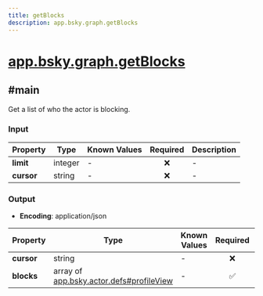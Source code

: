 ```yaml
---
title: getBlocks
description: app.bsky.graph.getBlocks
---
```


# [app.bsky.graph.getBlocks](https://github.com/myConsciousness/atproto.dart/blob/main/lexicons/app/bsky/graph/getBlocks.json)

## #main

Get a list of who the actor is blocking.

### Input

| Property | Type | Known Values | Required | Description |
| --- | --- | --- | :---: | --- |
| **limit** | integer | - | ❌ | - |
| **cursor** | string | - | ❌ | - |

### Output

- **Encoding**: application/json

| Property | Type | Known Values | Required | Description |
| --- | --- | --- | :---: | --- |
| **cursor** | string | - | ❌ | - |
| **blocks** | array of [app.bsky.actor.defs#profileView](../../../../lexicons/app/bsky/actor/defs.md#profileview) | - | ✅ | - |
